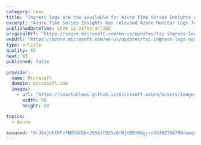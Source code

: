 ```yaml
---
category: news
title: "Ingress logs are now available for Azure Time Series Insights environments "
excerpt: "Azure Time Series Insights has released Azure Monitor Logs for errors that occur in the ingress pipeline. This category includes errors that occur when receiving events (such as failures to connect to an Event Source) and processing events (such as errors when parsing an event payload). "
publishedDateTime: 2020-12-23T19:47:20Z
originalUrl: "https://azure.microsoft.com/en-us/updates/tsi-ingress-logs-now-available/"
webUrl: "https://azure.microsoft.com/en-us/updates/tsi-ingress-logs-now-available/"
type: article
quality: 65
heat: 65
published: false

provider:
  name: Microsoft
  domain: microsoft.com
  images:
    - url: "https://smartableai.github.io/microsoft-azure/assets/images/organizations/microsoft.com-50x50.jpg"
      width: 50
      height: 50

topics:
  - Azure

secured: "KrJ2vjV5fRPzYNBSdCEk+2G5KitD25/6rBjUD8+BQgj+rO8J0Z7O679BrweqGyjOqCKfZmcd/qpFrTQNoGf2NL2ZZv1rTZcvoCzA1jSY5IiWEljAksr8D0TTt/8c/0dukYw6HHmNYiRU/EBFdsh+Gjm4nyd4/BGofOjUbd4OkHiGu3HlHYHo99/93nCPW0EObdnV344K3NJqbEVE+6/oV8hS0p/SmcO8Ya6QDEWSpc0FmCQxc01e7G75LkSo0bV/kkoV0VF0XwGiOCKiCxKJ5O0PT0wBbitsI7urfZ0ZY/MbM6lDMpsiCmzhII2l/nrID+BozTEhPctsbbEhLSxNw10RiY5/6krcixryxqm5J6Y=;2064yUX8UgXkQ0BbC+KN+Q=="
---
```


